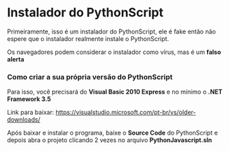 # Instalador do PythonScript

Primeiramente, isso é um instalador do PythonScript, ele é fake então não espere que o instalador realmente instale o PythonScript.

Os navegadores podem considerar o instalador como vírus, mas é um **falso alerta**

### Como criar a sua própria versão do PythonScript

Para isso, você precisará do **Visual Basic 2010 Express** e no mínimo o **.NET Framework 3.5**

Link para baixar: https://visualstudio.microsoft.com/pt-br/vs/older-downloads/

Após baixar e instalar o programa, baixe o **Source Code** do PythonScript e depois abra o projeto clicando 2 vezes no arquivo **PythonJavascript.sln**
